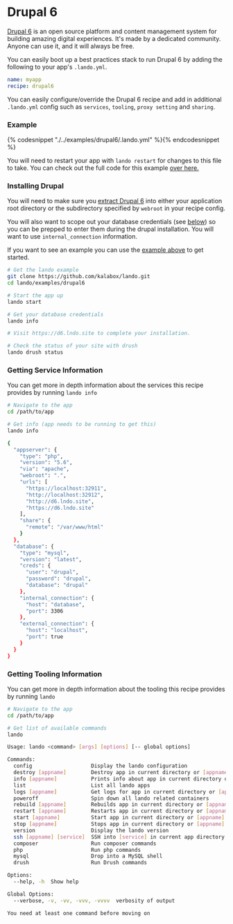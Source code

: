 Drupal 6
========

[Drupal 6](https://www.drupal.org/drupal-6.0) is an open source platform and content management system for building amazing digital experiences. It's made by a dedicated community. Anyone can use it, and it will always be free.

You can easily boot up a best practices stack to run Drupal 6  by adding the following to your app's `.lando.yml`.

```yml
name: myapp
recipe: drupal6
```

You can easily configure/override the Drupal 6 recipe and add in additional `.lando.yml` config such as `services`, `tooling`, `proxy setting` and `sharing`.

### Example

{% codesnippet "./../examples/drupal6/.lando.yml" %}{% endcodesnippet %}

You will need to restart your app with `lando restart` for changes to this file to take. You can check out the full code for this example [over here.](https://github.com/kalabox/lando/tree/master/examples/drupal7-2)

### Installing Drupal

You will need to make sure you [extract Drupal 6](https://api.drupal.org/api/drupal/INSTALL.txt/6.x) into either your application root directory or the subdirectory specified by `webroot` in your recipe config.

You will also want to scope out your database credentials (see [below](#getting-service-information)) so you can be prepped to enter them during the drupal installation. You will want to use `internal_connection` information.

If you want to see an example you can use the [example above](https://github.com/kalabox/lando/tree/master/examples/drupal6) to get started.

```bash
# Get the lando example
git clone https://github.com/kalabox/lando.git
cd lando/examples/drupal6

# Start the app up
lando start

# Get your database credentials
lando info

# Visit https://d6.lndo.site to complete your installation.

# Check the status of your site with drush
lando drush status
```

### Getting Service Information

You can get more in depth information about the services this recipe provides by running `lando info`

```bash
# Navigate to the app
cd /path/to/app

# Get info (app needs to be running to get this)
lando info

{
  "appserver": {
    "type": "php",
    "version": "5.6",
    "via": "apache",
    "webroot": ".",
    "urls": [
      "https://localhost:32911",
      "http://localhost:32912",
      "http://d6.lndo.site",
      "https://d6.lndo.site"
    ],
    "share": {
      "remote": "/var/www/html"
    }
  },
  "database": {
    "type": "mysql",
    "version": "latest",
    "creds": {
      "user": "drupal",
      "password": "drupal",
      "database": "drupal"
    },
    "internal_connection": {
      "host": "database",
      "port": 3306
    },
    "external_connection": {
      "host": "localhost",
      "port": true
    }
  }
}
```

### Getting Tooling Information

You can get more in depth information about the tooling this recipe provides by running `lando`

```bash
# Navigate to the app
cd /path/to/app

# Get list of available commands
lando

Usage: lando <command> [args] [options] [-- global options]

Commands:
  config                   Display the lando configuration
  destroy [appname]        Destroy app in current directory or [appname]
  info [appname]           Prints info about app in current directory or [appname]
  list                     List all lando apps
  logs [appname]           Get logs for app in current directory or [appname]
  poweroff                 Spin down all lando related containers
  rebuild [appname]        Rebuilds app in current directory or [appname]
  restart [appname]        Restarts app in current directory or [appname]
  start [appname]          Start app in current directory or [appname]
  stop [appname]           Stops app in current directory or [appname]
  version                  Display the lando version
  ssh [appname] [service]  SSH into [service] in current app directory or [appname]
  composer                 Run composer commands
  php                      Run php commands
  mysql                    Drop into a MySQL shell
  drush                    Run Drush commands

Options:
  --help, -h  Show help                                                [boolean]

Global Options:
  --verbose, -v, -vv, -vvv, -vvvv  verbosity of output

You need at least one command before moving on
```
